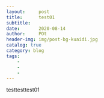 ```yaml
---  
layout:     post
title:      test01
subtitle:         
date:       2020-08-14
author:     POt
header-img: img/post-bg-kuaidi.jpg
catalog: true
category: blog
tags:       
    -   
    -   
    -   
---
```


testtesttest01
